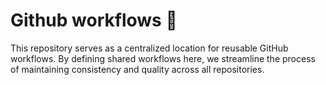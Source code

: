 # Github workflows 🤖

This repository serves as a centralized location for reusable GitHub workflows. By defining shared workflows here, we streamline the process of maintaining consistency and quality across all repositories.
